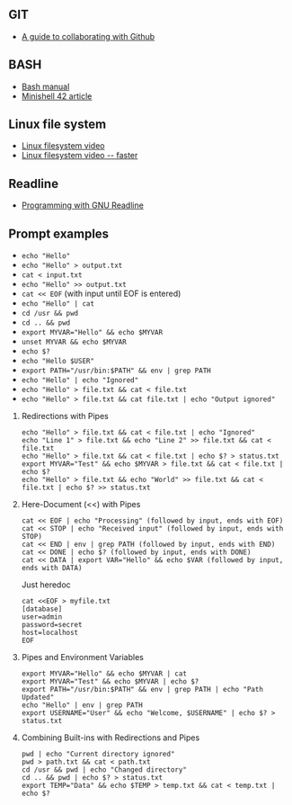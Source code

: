 ## GIT

- [A guide to collaborating with Github](https://medium.com/@jonathanmines/the-ultimate-github-collaboration-guide-df816e98fb67)

## BASH

- [Bash manual](https://www.gnu.org/savannah-checkouts/gnu/bash/manual/)
- [Minishell 42 article](https://m4nnb3ll.medium.com/minishell-building-a-mini-bash-a-42-project-b55a10598218)

## Linux file system 

- [Linux filesystem video](https://www.youtube.com/watch?v=P0QZnAnsQ4c&list=PLvrGkX6pcHIC8-UKfChyYGcQtvJtniH3c&index=4)
- [Linux filesystem video -- faster](https://www.youtube.com/watch?v=A3G-3hp88mo)

## Readline 

- [Programming with GNU Readline](https://web.mit.edu/gnu/doc/html/rlman_2.html)

## Prompt examples

- `echo "Hello"`
- `echo "Hello" > output.txt`
- `cat < input.txt`
- `echo "Hello" >> output.txt`
- `cat << EOF` (with input until EOF is entered)
- `echo "Hello" | cat`
- `cd /usr && pwd`
- `cd .. && pwd`
- `export MYVAR="Hello" && echo $MYVAR`
- `unset MYVAR && echo $MYVAR`
- `echo $?`
- `echo "Hello $USER"`
- `export PATH="/usr/bin:$PATH" && env | grep PATH`
- `echo "Hello" | echo "Ignored"`
- `echo "Hello" > file.txt && cat < file.txt`
- `echo "Hello" > file.txt && cat file.txt | echo "Output ignored"`

1. Redirections with Pipes

    ```
	echo "Hello" > file.txt && cat < file.txt | echo "Ignored"
    echo "Line 1" > file.txt && echo "Line 2" >> file.txt && cat < file.txt
    echo "Hello" > file.txt && cat < file.txt | echo $? > status.txt
    export MYVAR="Test" && echo $MYVAR > file.txt && cat < file.txt | echo $?
    echo "Hello" > file.txt && echo "World" >> file.txt && cat < file.txt | echo $? >> status.txt
	```

2. Here-Document (<<) with Pipes

	```
    cat << EOF | echo "Processing" (followed by input, ends with EOF)
    cat << STOP | echo "Received input" (followed by input, ends with STOP)
    cat << END | env | grep PATH (followed by input, ends with END)
    cat << DONE | echo $? (followed by input, ends with DONE)
    cat << DATA | export VAR="Hello" && echo $VAR (followed by input, ends with DATA)
	```

	Just heredoc
	```
	cat <<EOF > myfile.txt
	[database]
	user=admin
	password=secret
	host=localhost
	EOF
	```
	
3. Pipes and Environment Variables

	```
    export MYVAR="Hello" && echo $MYVAR | cat
    export MYVAR="Test" && echo $MYVAR | echo $?
    export PATH="/usr/bin:$PATH" && env | grep PATH | echo "Path Updated"
    echo "Hello" | env | grep PATH
    export USERNAME="User" && echo "Welcome, $USERNAME" | echo $? > status.txt
	```

4. Combining Built-ins with Redirections and Pipes

	```
    pwd | echo "Current directory ignored"
    pwd > path.txt && cat < path.txt
    cd /usr && pwd | echo "Changed directory"
    cd .. && pwd | echo $? > status.txt
    export TEMP="Data" && echo $TEMP > temp.txt && cat < temp.txt | echo $?
	```
